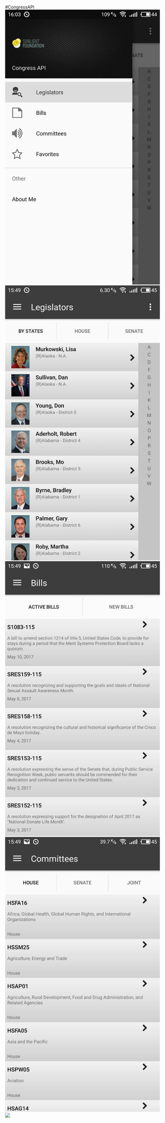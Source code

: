 #CongressAPI
![](https://github.com/felixjichao/congress-search-android-application/blob/master/screenshoot/navigator.jpg)<br>
![](https://github.com/felixjichao/congress-search-android-application/blob/master/screenshoot/legislators.jpg)<br>
![](https://github.com/felixjichao/congress-search-android-application/blob/master/screenshoot/bills.jpg)<br>
![](https://github.com/felixjichao/congress-search-android-application/blob/master/screenshoot/committees.jpg)<br>
![](https://github.com/felixjichao/congress-search-android-application/blob/master/screenshoot/favortites.jpg)<br>

